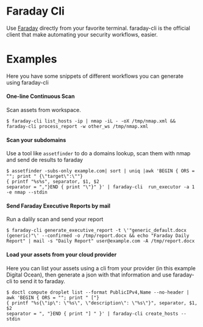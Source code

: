 # Faraday Cli

Use [Faraday](https://faradaysec.com/) directly from your favorite terminal. faraday-cli is the official client that make automating your security workflows, easier.

<script src="https://asciinema.org/a/384132.js" id="asciicast-384132" async data-autoplay="false" data-size="small"></script>



# Examples

Here you have some snippets of different workflows you can generate using faraday-cli

#### One-line Continuous Scan

Scan assets from workspace.

```shell
$ faraday-cli list_hosts -ip | nmap -iL - -oX /tmp/nmap.xml && faraday-cli process_report -w other_ws /tmp/nmap.xml
```

#### Scan your subdomains

Use a tool like ```assetfinder``` to do a domains lookup, scan them with nmap and send de results to faraday

```shell
$ assetfinder -subs-only example.com| sort | uniq |awk 'BEGIN { ORS = ""; print " {\"target\":\""}
{ printf "%s%s", separator, $1, $2
separator = ","}END { print "\"}" }' | faraday-cli  run_executor -a 1 -e nmap --stdin
```

#### Send Faraday Executive Reports by mail

Run a dalily scan and send your report

```shell
$ faraday-cli generate_executive_report -t \'"generic_default.docx (generic)"\' --confirmed -o /tmp/report.docx && echo "Faraday Daily Report" | mail -s "Daily Report" user@example.com -A /tmp/report.docx
```

#### Load your assets from your cloud provider

Here you can list your assets using a cli from your provider (in this example Digital Ocean), then generate a json with that information and use faraday-cli to send it to faraday.

```shell
$ doctl compute droplet list --format PublicIPv4,Name --no-header | awk 'BEGIN { ORS = ""; print " ["}
{ printf "%s{\"ip\": \"%s\", \"description\": \"%s\"}", separator, $1, $2
separator = ", "}END { print "] " }' | faraday-cli create_hosts --stdin
```
